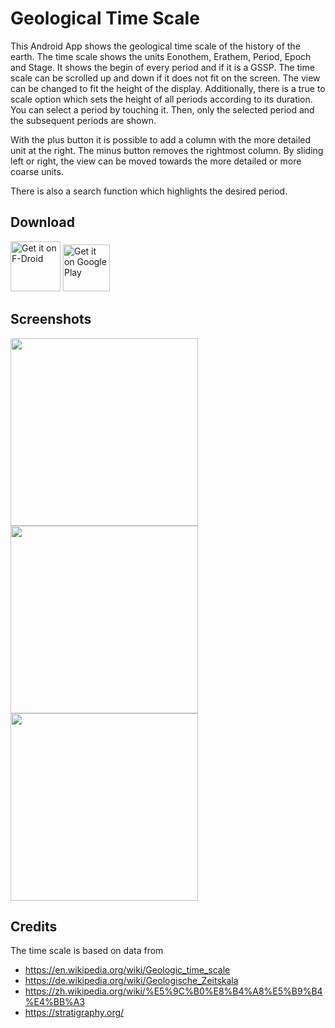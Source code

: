 # Geological Time Scale

This Android App shows the geological time scale of the history of the
earth. The time scale shows the units Eonothem, Erathem, Period, Epoch and
Stage. It shows the begin of every period and if it is a GSSP. The time scale
can be scrolled up and down if it does not fit on the screen. The view can be
changed to fit the height of the display. Additionally, there is a true to scale
option which sets the height of all periods according to its duration. You can
select a period by touching it. Then, only the selected period and the
subsequent periods are shown.

With the plus button it is possible to add a column with the more detailed unit
at the right. The minus button removes the rightmost column. By sliding left or
right, the view can be moved towards the more detailed or more coarse units.

There is also a search function which highlights the desired period.

## Download

[<img src="https://fdroid.gitlab.io/artwork/badge/get-it-on.png"
     alt="Get it on F-Droid"
     height="80">](https://f-droid.org/packages/org.tengel.timescale/)
[<img src="https://play.google.com/intl/en_us/badges/images/generic/en-play-badge.png"
     alt="Get it on Google Play"
     height="75">](https://play.google.com/store/apps/details?id=org.tengel.timescale)


## Screenshots

<img src="metadata/en-US/images/phoneScreenshots/screenshot-04.png" width="300"/>
<img src="metadata/en-US/images/phoneScreenshots/screenshot-02.png" width="300"/>
<img src="metadata/en-US/images/phoneScreenshots/screenshot-07.png" width="300"/>


## Credits

The time scale is based on data from

- https://en.wikipedia.org/wiki/Geologic_time_scale
- https://de.wikipedia.org/wiki/Geologische_Zeitskala
- https://zh.wikipedia.org/wiki/%E5%9C%B0%E8%B4%A8%E5%B9%B4%E4%BB%A3
- https://stratigraphy.org/
